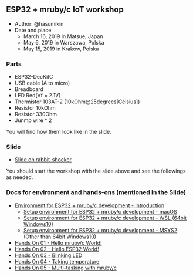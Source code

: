 ## ESP32 + mruby/c IoT workshop

- Author: @hasumikin
- Date and place
  - March 16, 2019 in Matsue, Japan
  - May 6, 2019 in Warszawa, Polska
  - May 15, 2019 in Kraków, Polska

### Parts

- ESP32-DecKitC
- USB cable (A to micro)
- Breadboard
- LED Red(Vf = 2.1V)
- Thermistor 103AT-2 (10kOhm@25degrees[Celsius])
- Resistor 10kOhm
- Resistor 330Ohm
- Junmp wire * 2

You will find how them look like in the slide.

### Slide

- [Slide on rabbit-shocker](https://slide.rabbit-shocker.org/authors/hasumikin/RubyConfPoland2019-Workshop/)

You should start the workshop with the slide above and see the followings as needed. 

### Docs for environment and hands-ons (mentioned in the Slide)

- [Environment for ESP32 + mruby/c development - Introduction](https://hackmd.io/s/B1cgg1hcE)
  - [Setup environment for ESP32 + mruby/c development - macOS](https://hackmd.io/s/HkVNLyh54)
  - [Setup environment for ESP32 + mruby/c development - WSL (64bit Windows10)](https://hackmd.io/s/S1sMdyn5E)
  - [Setup environment for ESP32 + mruby/c development - MSYS2 (Other than 64bit Windows10)](https://hackmd.io/s/BkslFkn94)
- [Hands On 01 - Hello mruby/c World!](https://hackmd.io/s/SyRirSQjV)
- [Hands On 02 - Hello ESP32 World!](https://hackmd.io/s/ryd0BrQj4)
- [Hands On 03 - Blinking LED](https://hackmd.io/s/By2qLHQsN)
- [Hands On 04 - Taking temperature](https://hackmd.io/s/Syz2Ur7sV)
- [Hands On 05 - Multi-tasking with mruby/c](https://hackmd.io/s/Bkwp8S7oV)

